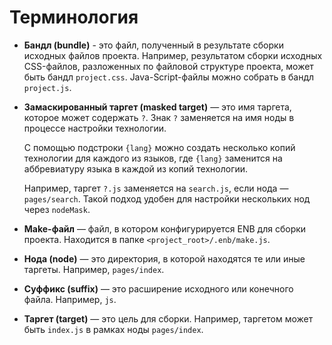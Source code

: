 # Терминология

* **Бандл (bundle)** - это файл, полученный в результате сборки исходных файлов проекта.
  Например, результатом сборки исходных CSS-файлов, разложенных по файловой структуре проекта, может быть бандл `project.css`. Java-Script-файлы можно собрать в бандл `project.js`.

* **Замаскированный таргет (masked target)** — это имя таргета, которое может содержать `?`. Знак `?` заменяется на имя ноды в процессе настройки технологии.

  С помощью подстроки `{lang}` можно создать несколько копий технологии для каждого из языков, где `{lang}` заменится на аббревиатуру языка в каждой из копий технологии.

  Например, таргет `?.js` заменяется на `search.js`, если нода — `pages/search`. Такой подход удобен для настройки нескольких нод через `nodeMask`.

* **Make-файл** — файл, в котором конфигурируется ENB для сборки проекта. Находится в папке `<project_root>/.enb/make.js`.

* **Нода (node)** — это директория, в которой находятся те или иные таргеты. Например, `pages/index`.

* **Суффикс (suffix)** — это расширение исходного или конечного файла. Например, `js`.

* **Таргет (target)** — это цель для сборки. Например, таргетом может быть `index.js` в рамках ноды `pages/index`.
